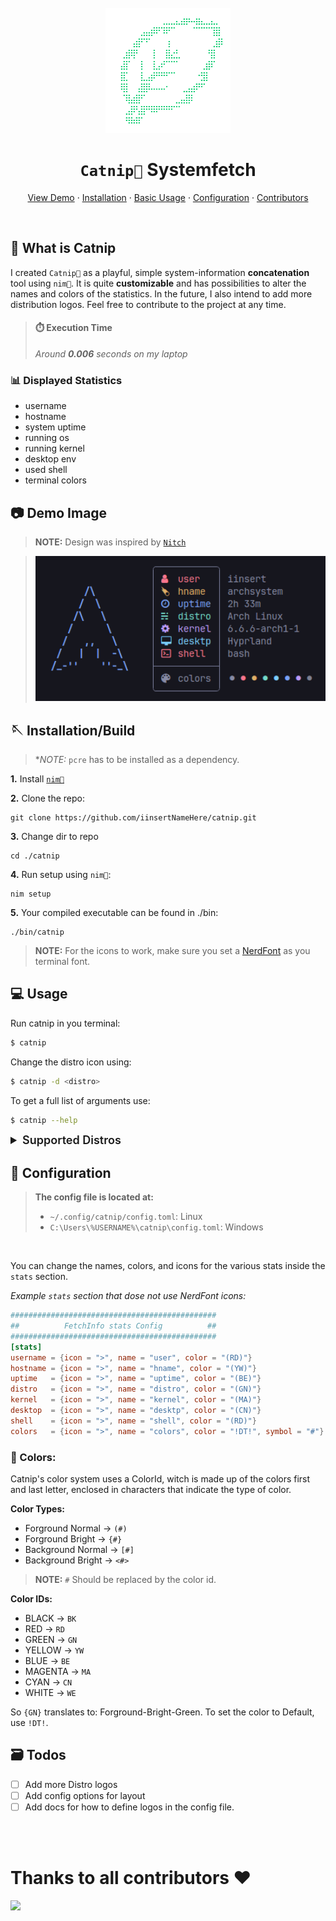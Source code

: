 <br />
<div align="center">
  <a href="https://github.com/iinsertNameHere/Catnip">
    <img src="image/logo.png" alt="Logo" width="200" height="200">
  </a>

<h1 align="center"><code>Catnip🌿</code> Systemfetch</h3>
  <p align="center">
    <a href="#-demo-image">View Demo</a>
    ·
    <a href="#-installationbuild">Installation</a>
    ·
    <a href="#-usage">Basic Usage</a>
    ·
    <a href="#-configuration">Configuration</a>
    ·
    <a href="#thanks-to-all-contributors-">Contributors</a>
  </p>
</div>
<br>

## 🌿 What is Catnip
I created `Catnip🌿` as a playful, simple system-information **concatenation** tool using `nim👑`. It is quite **customizable** and has possibilities to alter the names and colors of the statistics. In the future, I also intend to add more distribution logos. Feel free to contribute to the project at any time.

> #### ⏱️ Execution Time 
> *Around **0.006** seconds on my laptop*

### 📊 Displayed Statistics
- username
- hostname
- system uptime
- running os
- running kernel
- desktop env
- used shell
- terminal colors

## 📷 Demo Image
>**NOTE:** Design was inspired by <code><a href="https://github.com/ssleert/nitch">Nitch</a></code>

> <img width=500 src="image/demo.png">

## 🪡 Installation/Build

> **NOTE:* `pcre` has to be installed as a dependency.

**1.** Install <a href="https://nim-lang.org/install.html">`nim👑`</a>

**2.** Clone the repo:
```shell
git clone https://github.com/iinsertNameHere/catnip.git
```
**3.** Change dir to repo
```shell
cd ./catnip
```

**4.** Run setup using `nim👑`:
```shell
nim setup
```

**5.** Your compiled executable can be found in ./bin:
```shell
./bin/catnip
```

> **NOTE:** For the icons to work, make sure you set a [NerdFont](https://www.nerdfonts.com/) as you terminal font.

## 💻 Usage
Run catnip in you terminal:
```bash
$ catnip
```

Change the distro icon using:
```bash
$ catnip -d <distro>
```

To get a full list of arguments use:
```bash
$ catnip --help
```

<details>
  <summary style="font-size: 18px; font-weight: 600;">Supported Distros</summary>
  <ul>
    <li>Arch</li>
    <li>Archcraft</li>
    <li>Ubuntu</li>
    <li>Debian</li>
    <li>LinuxMint</li>
    <li>NixOS</li>
    <li>Fedora</li>
    <li>Void</li>
    <li>Manjaro</li>
    <li>Windows</li>
  </ul>
</details>

## 📒 Configuration
> **The config file is located at:**
> -  `~/.config/catnip/config.toml`: Linux
> -  `C:\Users\%USERNAME%\catnip\config.toml`: Windows

<br>

You can change the names, colors, and icons for the various stats inside the `stats` section.

*Example `stats` section that dose not use NerdFont icons:* 
```toml
##############################################
##          FetchInfo stats Config          ##
##############################################
[stats]
username = {icon = ">", name = "user", color = "(RD)"}
hostname = {icon = ">", name = "hname", color = "(YW)"}
uptime   = {icon = ">", name = "uptime", color = "(BE)"}
distro   = {icon = ">", name = "distro", color = "(GN)"}
kernel   = {icon = ">", name = "kernel", color = "(MA)"}
desktop  = {icon = ">", name = "desktp", color = "(CN)"}
shell    = {icon = ">", name = "shell", color = "(RD)"}
colors   = {icon = ">", name = "colors", color = "!DT!", symbol = "#"}
```

### 🎨 Colors:
Catnip's color system uses a ColorId, witch is made up of the colors first and last letter, enclosed in characters that indicate the type of color.

**Color Types:**
- Forground Normal  -> `(#)`
- Forground Bright  -> `{#}`
- Background Normal -> `[#]`
- Background Bright -> `<#>`

>**NOTE:** `#` Should be replaced by the color id.

**Color IDs:**
- BLACK   -> `BK`
- RED     -> `RD`
- GREEN   -> `GN`
- YELLOW  -> `YW`
- BLUE    -> `BE`
- MAGENTA -> `MA`
- CYAN    -> `CN`
- WHITE   -> `WE`

So `{GN}` translates to: Forground-Bright-Green.
To set the color to Default, use `!DT!`.

## 🗃️ Todos
- [ ] Add more Distro logos
- [ ] Add config options for layout
- [ ] Add docs for how to define logos in the config file.

<br>
<br>

# Thanks to all contributors ❤

<a href = "https://github.com/iintertNameHere/catnip/graphs/contributors">
   <img src = "https://contrib.rocks/image?repo=iinsertNameHere/catnip"/>
 </a>

